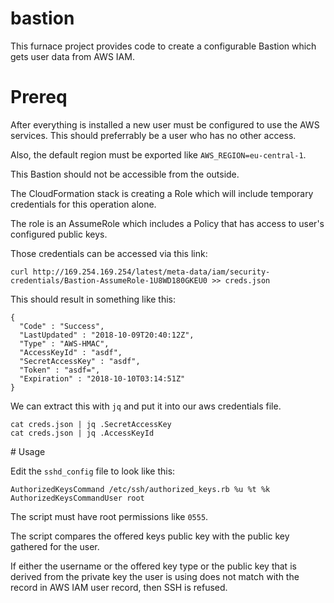# bastion

This furnace project provides code to create a configurable Bastion which gets user data from AWS IAM.

# Prereq

After everything is installed a new user must be configured to use the AWS
services. This should preferrably be a user who has no other access.

Also, the default region must be exported like `AWS_REGION=eu-central-1`.

This Bastion should not be accessible from the outside.

The CloudFormation stack is creating a Role which will include temporary credentials for this operation alone.

The role is an AssumeRole which includes a Policy that has access to user's configured public keys.

Those credentials can be accessed via this link:

`curl http://169.254.169.254/latest/meta-data/iam/security-credentials/Bastion-AssumeRole-1U8WD180GKEU0 >> creds.json`

This should result in something like this:

```
{
  "Code" : "Success",
  "LastUpdated" : "2018-10-09T20:40:12Z",
  "Type" : "AWS-HMAC",
  "AccessKeyId" : "asdf",
  "SecretAccessKey" : "asdf",
  "Token" : "asdf=",
  "Expiration" : "2018-10-10T03:14:51Z"
}
```

We can extract this with `jq` and put it into our aws credentials file.

```
cat creds.json | jq .SecretAccessKey
cat creds.json | jq .AccessKeyId
```

# Usage

Edit the `sshd_config` file to look like this:

```
AuthorizedKeysCommand /etc/ssh/authorized_keys.rb %u %t %k
AuthorizedKeysCommandUser root
```

The script must have root permissions like `0555`.

The script compares the offered keys public key with the public key gathered for the user.

If either the username or the offered key type or the public key that is
derived from the private key the user is using does not match with the record in AWS
IAM user record, then SSH is refused.

